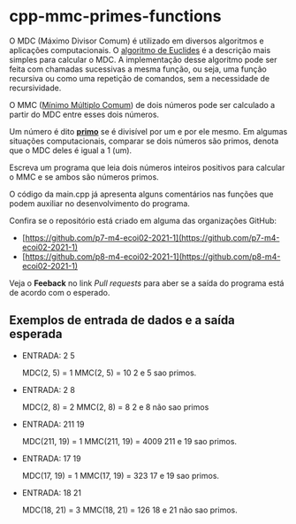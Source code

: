 # cpp-mmc-primes-functions

O MDC (Máximo Divisor Comum) é utilizado em diversos algoritmos e aplicações computacionais. O [algoritmo de Euclides](https://pt.wikipedia.org/wiki/Algoritmo_de_Euclides) é a descrição mais simples para calcular o MDC. A implementação desse algoritmo pode ser feita com chamadas sucessivas a mesma função, ou seja, uma função recursiva ou como uma repetição de comandos, sem a necessidade de recursividade.

O MMC ([Mínimo Múltiplo Comum](https://pt.wikipedia.org/wiki/M%C3%ADnimo_m%C3%BAltiplo_comum)) de dois números pode ser calculado a partir do MDC entre esses dois números.

Um número é dito **[primo](https://pt.wikipedia.org/wiki/N%C3%BAmero_primo)** se é divisível por um e por ele mesmo. Em algumas situações computacionais, comparar se dois números são primos, denota que o MDC deles é igual a 1 (um).

Escreva um programa que leia dois números inteiros positivos para calcular o MMC e se ambos são números primos.

O código da main.cpp já apresenta alguns comentários nas funções que podem auxiliar no desenvolvimento do programa.

Confira se o repositório está criado em alguma das organizações GitHub:
* [https://github.com/p7-m4-ecoi02-2021-1](https://github.com/p7-m4-ecoi02-2021-1)
* [https://github.com/p8-m4-ecoi02-2021-1](https://github.com/p8-m4-ecoi02-2021-1)

Veja o **Feeback** no link *Pull requests* para aber se a saída do programa está de acordo com o esperado.

## Exemplos de entrada de dados e a saída esperada

- ENTRADA: 2 5

    MDC(2, 5) = 1
    MMC(2, 5) = 10
    2 e 5 sao primos.

- ENTRADA: 2 8

    MDC(2, 8) = 2
    MMC(2, 8) = 8
    2 e 8 não sao primos

- ENTRADA: 211 19

    MDC(211, 19) = 1
    MMC(211, 19) = 4009
    211 e 19 sao primos.

- ENTRADA: 17 19

    MDC(17, 19) = 1
    MMC(17, 19) = 323
    17 e 19 sao primos.

- ENTRADA: 18 21

    MDC(18, 21) = 3
    MMC(18, 21) = 126
    18 e 21 não sao primos.
